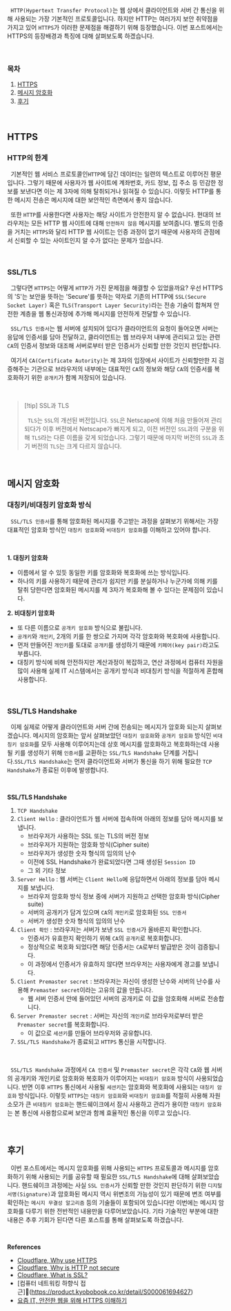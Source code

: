 
&nbsp;&nbsp;`HTTP(Hypertext Transfer Protocol)`는 웹 상에서 클라이언트와 서버 간 통신을 위해 사용되는 가장 기본적인 프로토콜입니다. 하지만 HTTP는 여러가지 보안 취약점을 가지고 있어 `HTTPS`가 이러한 문제점을 해결하기 위해 등장했습니다. 이번 포스트에서는 HTTPS의 등장배경과 특징에 대해 살펴보도록 하겠습니다.

<br>

### 목차
1. [HTTPS](#HTTPS)
2. [메시지 암호화](#메시지%20암호화)
3. [후기](#후기)

<br>

## HTTPS

### HTTP의 한계

&nbsp;&nbsp;기본적인 웹 서비스 프로토콜인`HTTP`에 담긴 데이터는 일련의 텍스트로 이루어진 평문입니다. 그렇기 때문에 사용자가 웹 사이트에 계좌번호, 카드 정보, 집 주소 등 민감한 정보를 보낸다면 이는 제 3자에 의해 탈취되거나 읽혀질 수 있습니다. 이렇듯 HTTP를 통한 메시지 전송은 메시지에 대한 보안적인 측면에서 좋지 않습니다.

&nbsp;&nbsp;또한 `HTTP`를 사용한다면 사용자는 해당 사이트가 안전한지 알 수 없습니다. 현대의 브라우저는 모든 HTTP 웹 사이트에 대해 `안전하지 않음` 메시지를 보여줍니다. 별도의 인증을 거치는 `HTTPS`와 달리 HTTP 웹 사이트는 인증 과정이 없기 때문에 사용자의 관점에서 신뢰할 수 있는 사이트인지 알 수가 없다는 문제가 있습니다.

<br>

### SSL/TLS

&nbsp;&nbsp;그렇다면 `HTTPS`는 어떻게 `HTTP`가 가진 문제점을 해결할 수 있었을까요? 우선 HTTPS의 'S'는 보안을 뜻하는 'Secure'를 뜻하는 약자로 기존의 HTTP에 `SSL(Secure Socket Layer)` 혹은 `TLS(Transport Layer Security)`라는 전송 기술이 합쳐져 안전한 계층을 웹 통신과정에 추가해 메시지를 안전하게 전달할 수 있습니다.

&nbsp;&nbsp;`SSL/TLS 인증서`는 웹 서버에 설치되어 있다가 클라이언트의 요청이 들어오면 서버는 응답에 인증서를 담아 전달하고, 클라이언트는 웹 브라우저 내부에 관리되고 있는 관련 `CA`의 인증서 정보와 대조해 서버로부터 받은 인증서가 신뢰할 만한 것인지 판단합니다.

&nbsp;&nbsp;여기서 `CA(Certificate Autority)`는 제 3자의 입장에서 사이트가 신뢰할만한 지 검증해주는 기관으로 브라우저의 내부에는 대표적인 `CA`의 정보와 해당 `CA`의 인증서를 복호화하기 위한 `공개키`가 함께 저장되어 있습니다.

<br>

>[!tip] SSL과 TLS
>
>&nbsp;&nbsp;`TLS`는 `SSL`의 개선된 버전입니다. `SSL`은 Netscape에 의해 처음 만들어져 관리되다가 이후 버전에서 Netscape가 빠지게 되고, 이전 버전인 `SSL`과의 구분을 위해 `TLS`라는 다른 이름을 갖게 되었습니다. 그렇기 때문에 마지막 버전의 `SSL`과 초기 버전의 `TLS`는 크게 다르지 않습니다.

<br>

## 메시지 암호화

### 대칭키/비대칭키 암호화 방식

&nbsp;&nbsp;`SSL/TLS 인증서`를 통해 암호화된 메시지를 주고받는 과정을 살펴보기 위해서는 가장 대표적인 암호화 방식인 `대칭키 암호화`와 `비대칭키 암호화`를 이해하고 있어야 합니다.

<br>

**1. 대칭키 암호화**

- 이름에서 알 수 있듯 동일한 키를 암호화와 복호화에 쓰는 방식입니다.
- 하나의 키를 사용하기 때문에 관리가 쉽지만 키를 분실하거나 누군가에 의해 키를 탈취 당한다면 암호화된 메시지를 제 3자가 복호화해 볼 수 있다는 문제점이 있습니다.

**2. 비대칭키 암호화**

- 또 다른 이름으로 `공개키 암호화` 방식으로 불립니다.
- `공개키`와 `개인키`, 2개의 키를 한 쌍으로 가지며 각각 암호화와 복호화에 사용합니다.
- 먼저 만들어진 `개인키`를 토대로 `공개키`를 생성하기 때문에 `키페어(key pair)`라고도 부릅니다.
- 대칭키 방식에 비해 안전하지만 계산과정이 복잡하고, 연산 과정에서 컴퓨터 자원을 많이 사용해 실제 IT 시스템에서는 공개키 방식과 비대칭키 방식을 적절하게 혼합해 사용합니다.

<br>

### SSL/TLS Handshake

&nbsp;&nbsp;이제 실제로 어떻게 클라이언트와 서버 간에 전송되는 메시지가 암호화 되는지 살펴보겠습니다. 메시지의 암호화는 앞서 살펴보았던 `대칭키 암호화`와 `공개키 암호화` 방식인 `비대칭키 암호화`를 모두 사용해 이루어지는데 상호 메시지를 암호화하고 복호화하는데 사용될 키를 생성하기 위해 `인증서`를 교환하는 `SSL/TLS Handshake` 단계를 거칩니다.`SSL/TLS Handshake`는 먼저 클라이언트와 서버가 통신을 하기 위해 필요한 `TCP Handshake`가 종료된 이후에 발생합니다.

<br>

**SSL/TLS Handshake**

1. `TCP Handshake`
2. `Client Hello` : 클라이언트가 웹 서버에 접속하며 아래의 정보를 담아 메시지를 보냅니다.
    - 브라우저가 사용하는 SSL 또는 TLS의 버전 정보
    - 브라우저가 지원하는 암호화 방식(Cipher suite)
    - 브라우저가 생성한 숫자 형식의 임의의 난수
    - 이전에 SSL Handshake가 완료되었다면 그때 생성된 `Session ID`
    - 그 외 기타 정보
3. `Server Hello` : 웹 서버는 `Client Hello`에 응답하면서 아래의 정보를 담아 메시지를 보냅니다.
    - 브라우저 암호화 방식 정보 중에 서버가 지원하고 선택한 암호화 방식(Cipher suite)
    - 서버의 공개키가 담겨 있으며 `CA`의 `개인키`로 암호화된 `SSL 인증서`
    - 서버가 생성한 숫자 형식의 임의의 난수
4. `Client 확인` : 브라우저는 서버가 보낸 `SSL 인증서`가 올바른지 확인합니다.
    - 인증서가 유효한지 확인하기 위해 `CA`의 `공개키`로 복호화합니다.
    - 정상적으로 복호화 되었다면 해당 인증서는 `CA`로부터 발급받은 것이 검증됩니다.
    - 이 과정에서 인증서가 유효하지 않다면 브라우저는 사용자에게 경고를 보냅니다.
5. `Client Premaster secret` : 브라우저는 자신이 생성한 난수와 서버의 난수를 사용해 `Premaster secret`이라는 고유의 값을 만듭니다.
    - 웹 서버 인증서 안에 들어있던 서버의 공개키로 이 값을 암호화해 서버로 전송합니다.
6. `Server Premaster secret` : 서버는 자신의 `개인키`로 브라우저로부터 받은 `Premaster secret`를 복호화합니다.
    - 이 값으로 `세션키`를 만들어 브라우저와 공유합니다.
7. `SSL/TLS Handshake`가 종료되고 `HTTPS` 통신을 시작합니다.

<br>

&nbsp;&nbsp;`SSL/TLS Handshake` 과정에서 `CA 인증서` 및 `Premaster secret`은  각각 `CA`와 웹 서버의 공개키와 개인키로 암호화와 복호화가 이루어지는 `비대칭키 암호화` 방식이 사용되었습니다. 반면 이후 `HTTPS` 통신에서 사용될 `세션키`는 암호화와 복호화에 사용되는 `대칭키 암호화` 방식입니다. 이렇듯 `HTTPS`는 `대칭키 암호화`와 `비대칭키 암호화`를 적절히 사용해 자원 소모가 큰 `비대칭키 암호화`는 핸드쉐이크에서 잠시 사용하고 관리가 용이한 `대칭키 암호화`는 본 통신에 사용함으로써 보안과 함께 효율적인 통신을 이루고 있습니다.

<br>

## 후기

&nbsp;&nbsp;이번 포스트에서는 메시지 암호화를 위해 사용되는 `HTTPS` 프로토콜과 메시지를 암호화하기 위해 사용되는 키를 공유할 때 필요한 `SSL/TLS Handshake`에 대해 살펴보았습니다. 핸드쉐이크 과정에는 사실 `SSL 인증서`가 신뢰할 만한 것인지 판단하기 위한 `디지털 서명(Signature)`과 암호화된 메시지 역시 위변조의 가능성이 있기 때문에 변조 여부를 확인하는 `메시지 무결성 알고리즘` 등의 기술들이 포함되어 있습니다만 이번에는 메시지 암호화를 다루기 위한 전반적인 내용만을 다루어보았습니다. 기타 기술적인 부분에 대한 내용은 추후 기회가 된다면 다른 포스트를 통해 살펴보도록 하겠습니다.

<br>

**References**
- [Cloudflare, Why use HTTPS](https://www.cloudflare.com/ko-kr/learning/ssl/why-use-https/)
- [Cloudflare, Why is HTTP not secure](https://www.cloudflare.com/ko-kr/learning/ssl/why-is-http-not-secure/)
- [Cloudflare, What is SSL?](https://www.cloudflare.com/ko-kr/learning/ssl/what-is-ssl/)
- [컴퓨터 네트워킹 하향식 접근](https://product.kyobobook.co.kr/detail/S000061694627)
- [요즘 IT, 안전한 웹을 위해 HTTPS 이해하기](https://yozm.wishket.com/magazine/detail/1852/)